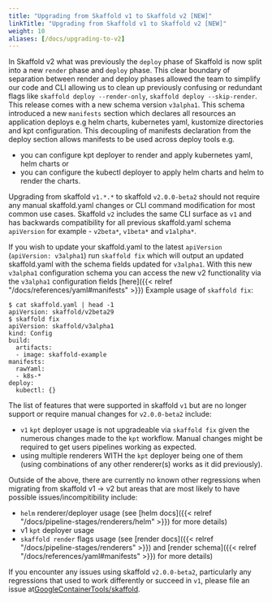 ```yaml
---
title: "Upgrading from Skaffold v1 to Skaffold v2 [NEW]"
linkTitle: "Upgrading from Skaffold v1 to Skaffold v2 [NEW]"
weight: 10
aliases: [/docs/upgrading-to-v2]
---
```


In Skaffold v2 what was previously the `deploy` phase of Skaffold is now split into a new `render` phase and `deploy` phase.  This clear boundary of separation between render and deploy phases allowed the team to simplify our code and CLI allowing us to clean up previously confusing or redundant flags like `skaffold deploy --render-only`, `skaffold deploy --skip-render`. 
This release comes with a new schema version `v3alpha1`. This schema introduced a new `manifests` section which declares all resources an application deploys e.g helm charts, kubernetes yaml, kustomize directories and kpt configuration. This decoupling of manifests declaration from the deploy section allows manifests to be used across deploy tools e.g.
* you can configure kpt deployer to render and apply kubernetes yaml, helm charts or
* you can configure the kubectl deployer to apply helm charts and helm to render the charts. 

Upgrading from skaffold `v1.*.*` to skaffold `v2.0.0-beta2` should not require any manual skaffold.yaml changes or CLI command modification for most common use cases.  Skaffold `v2` includes the same CLI surface as `v1` and has backwards compatibility for all previous skaffold.yaml schema `apiVersion` for example - `v2beta*`, `v1beta*` and `v1alpha*`.  

If you wish to update your skaffold.yaml to the latest `apiVersion` (`apiVersion: v3alpha1`) run `skaffold fix` which will output an updated skaffold.yaml with the schema fields updated for `v3alpha1`.  With this new `v3alpha1` configuration schema you can access the new v2 functionality via the `v3alpha1` configuration fields [here]({{< relref "/docs/references/yaml#manifests" >}})  Example usage of `skaffold fix`:
```console
$ cat skaffold.yaml | head -1
apiVersion: skaffold/v2beta29
$ skaffold fix
apiVersion: skaffold/v3alpha1
kind: Config
build:
  artifacts:
  - image: skaffold-example
manifests:
  rawYaml:
  - k8s-*
deploy:
  kubectl: {}
```

The list of features that were supported in skaffold `v1` but are no longer support or require manual changes for `v2.0.0-beta2` include:
* `v1` `kpt` deployer usage is not upgradeable via `skaffold fix` given the numerous changes made to the `kpt` workflow.  Manual changes might be required to get users pipelines working as expected.
* using multiple renderers WITH the `kpt` deployer being one of them (using combinations of any other renderer(s) works as it did previously).

Outside of the above, there are currently no known other regressions when migrating from skaffold v1 -> v2 but areas that are most likely to have possible issues/incompitibility include:
- `helm` renderer/deployer usage (see [helm docs]({{< relref "/docs/pipeline-stages/renderers/helm" >}}) for more details)
- v1 `kpt` deployer usage 
- `skaffold render` flags usage (see [render docs]({{< relref "/docs/pipeline-stages/renderers" >}}) and [render schema]({{< relref "/docs/references/yaml#manifests" >}}) for more details)


If you encounter any issues using skaffold `v2.0.0-beta2`, particularly any regressions that used to work differently or succeed in `v1`, please file an issue at[GoogleContainerTools/skaffold](https://github.com/GoogleContainerTools/skaffold/issues).
